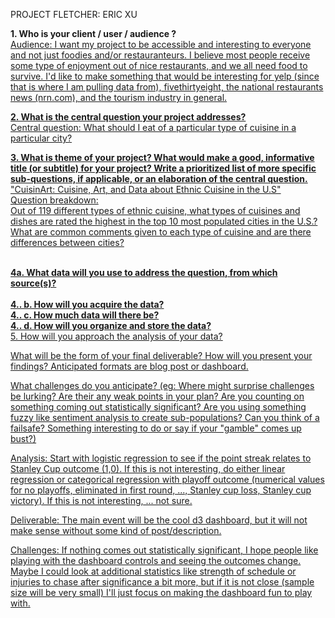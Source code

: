 PROJECT FLETCHER: ERIC XU

<b>1.  Who is your client / user / audience ?</b>
<br><u>Audience:
I want my project to be accessible and interesting to everyone and not just foodies and/or restauranteurs.  I believe most people receive some type of enjoyment out of nice restaurants, and we all need food to survive.   I'd like to make something that would be interesting for yelp (since that is where I am pulling data from), fivethirtyeight, the national restaurants news (nrn.com), and the tourism industry in general.

<b>2.  What is the central question your project addresses?</b>
<br><u>Central question:</u>
What should I eat of a particular type of cuisine in a particular city?

<b>3.  What is theme of your project?
What would make a good, informative title (or subtitle) for your project?
Write a prioritized list of more specific sub-questions, if applicable, or an elaboration of the central question.</b>
<br>"CuisinArt: Cuisine, Art, and Data about Ethnic Cuisine in the U.S"
<br>Question breakdown:
<br>Out of 119 different types of ethnic cuisine, what types of cuisines and dishes are rated the highest in the top 10 most populated cities in the U.S.?  What are common comments given to each type of cuisine and are there differences between cities?

<br>
<b>4a. What data will you use to address the question, from which source(s)?</b>
<br>

<br>
<b>4.. b. How will you acquire the data?</b>
<br>
<b>4.. c. How much data will there be?</b>
<br>
<b>4.. d. How will you organize and store the data?</b>
<br>
5.  How will you approach the analysis of your data? 


What will be the form of your final deliverable? How will you present your findings? 
Anticipated formats are blog post or dashboard.

What challenges do you anticipate?
(eg: Where might surprise challenges be lurking? Are their any weak points in your plan? Are you counting on something coming out statistically significant? Are you using something fuzzy like sentiment analysis to create sub-populations? Can you think of a failsafe? Something interesting to do or say if your "gamble" comes up bust?)



Analysis:
Start with logistic regression to see if the point streak relates to Stanley Cup outcome (1,0). If this is not interesting, do either linear regression or categorical regression with playoff outcome (numerical values for no playoffs, eliminated in first round, ..., Stanley cup loss, Stanley cup victory). If this is not interesting, ... not sure.

Deliverable:
The main event will be the cool d3 dashboard, but it will not make sense without some kind of post/description.

Challenges:
If nothing comes out statistically significant, I hope people like playing with the dashboard controls and seeing the outcomes change. Maybe I could look at additional statistics like strength of schedule or injuries to chase after significance a bit more, but if it is not close (sample size will be very small) I'll just focus on making the dashboard fun to play with.
